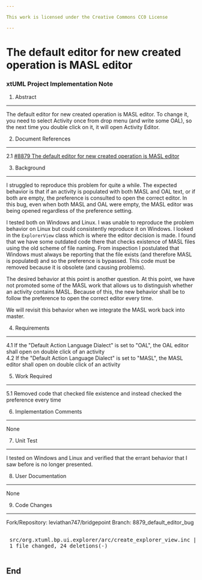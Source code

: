 ```yaml
---

This work is licensed under the Creative Commons CC0 License

---
```


# The default editor for new created operation is MASL editor
### xtUML Project Implementation Note

1. Abstract
-----------
The default editor for new created operation is MASL editor. To change it, you
need to select Activity once from drop menu (and write some OAL), so the next
time you double click on it, it will open Activity Editor.

2. Document References
----------------------
<a id="2.1"></a>2.1 [#8879 The default editor for new created operation is MASL editor](https://support.onefact.net/issues/8879)

3. Background
-------------
I struggled to reproduce this problem for quite a while. The expected behavior
is that if an activity is populated with both MASL and OAL text, or if both are
empty, the preference is consulted to open the correct editor. In this bug, even
when both MASL and OAL were empty, the MASL editor was being opened regardless
of the preference setting.

I tested both on Windows and Linux. I was unable to reproduce the problem
behavior on Linux but could consistently reproduce it on Windows. I looked in
the `ExplorerView` class which is where the editor decision is made. I found
that we have some outdated code there that checks existence of MASL files using
the old scheme of file naming. From inspection I postulated that Windows must
always be reporting that the file exists (and therefore MASL is populated) and
so the preference is bypassed. This code must be removed because it is obsolete
(and causing problems).

The desired behavior at this point is another question. At this point, we have
not promoted some of the MASL work that allows us to distinguish whether an
activity contains MASL. Because of this, the new behavior shall be to follow the
preference to open the correct editor every time.

We will revisit this behavior when we integrate the MASL work back into master.

4. Requirements
---------------
4.1 If the "Default Action Language Dialect" is set to "OAL", the OAL editor
shall open on double click of an activity  
4.2 If the "Default Action Language Dialect" is set to "MASL", the MASL editor
shall open on double click of an activity  

5. Work Required
----------------
5.1 Removed code that checked file existence and instead checked the preference
every time

6. Implementation Comments
--------------------------
None

7. Unit Test
------------
I tested on Windows and Linux and verified that the errant behavior that I saw
before is no longer presented.

8. User Documentation
---------------------
None

9. Code Changes
---------------
Fork/Repository: leviathan747/bridgepoint
Branch: 8879_default_editor_bug

<pre>

 src/org.xtuml.bp.ui.explorer/arc/create_explorer_view.inc | 24 ------------------------
 1 file changed, 24 deletions(-)

</pre>

End
---

